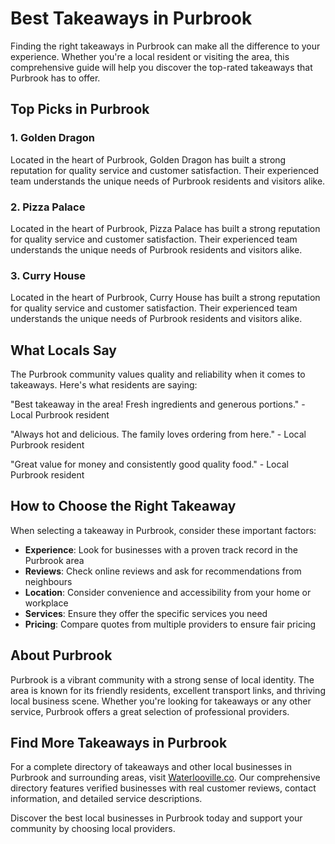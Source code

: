 # Best Takeaways in Purbrook

Finding the right takeaways in Purbrook can make all the difference to your experience. Whether you're a local resident or visiting the area, this comprehensive guide will help you discover the top-rated takeaways that Purbrook has to offer.

## Top Picks in Purbrook

### 1. Golden Dragon
Located in the heart of Purbrook, Golden Dragon has built a strong reputation for quality service and customer satisfaction. Their experienced team understands the unique needs of Purbrook residents and visitors alike.

### 2. Pizza Palace
Located in the heart of Purbrook, Pizza Palace has built a strong reputation for quality service and customer satisfaction. Their experienced team understands the unique needs of Purbrook residents and visitors alike.

### 3. Curry House
Located in the heart of Purbrook, Curry House has built a strong reputation for quality service and customer satisfaction. Their experienced team understands the unique needs of Purbrook residents and visitors alike.

## What Locals Say

The Purbrook community values quality and reliability when it comes to takeaways. Here's what residents are saying:

"Best takeaway in the area! Fresh ingredients and generous portions." - Local Purbrook resident

"Always hot and delicious. The family loves ordering from here." - Local Purbrook resident

"Great value for money and consistently good quality food." - Local Purbrook resident

## How to Choose the Right Takeaway

When selecting a takeaway in Purbrook, consider these important factors:

- **Experience**: Look for businesses with a proven track record in the Purbrook area
- **Reviews**: Check online reviews and ask for recommendations from neighbours
- **Location**: Consider convenience and accessibility from your home or workplace
- **Services**: Ensure they offer the specific services you need
- **Pricing**: Compare quotes from multiple providers to ensure fair pricing

## About Purbrook

Purbrook is a vibrant community with a strong sense of local identity. The area is known for its friendly residents, excellent transport links, and thriving local business scene. Whether you're looking for takeaways or any other service, Purbrook offers a great selection of professional providers.

## Find More Takeaways in Purbrook

For a complete directory of takeaways and other local businesses in Purbrook and surrounding areas, visit [Waterlooville.co](https://waterlooville.co). Our comprehensive directory features verified businesses with real customer reviews, contact information, and detailed service descriptions.

Discover the best local businesses in Purbrook today and support your community by choosing local providers.

